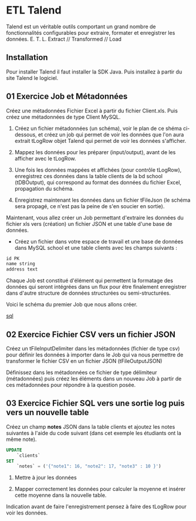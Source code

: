 # ETL Talend

Talend est un véritable outils comportant un grand nombre de fonctionnalités configurables pour extraire, formater et enregistrer les données. E. T. L. Extract // Transformed // Load  

## Installation

Pour installer Talend il faut installer la SDK Java. Puis installez à partir du site Talend le logiciel.

## 01 Exercice Job et Métadonnées

Créez une métadonnées Fichier Excel à partir du fichier Client.xls. Puis créez une métadonnées de type Client MySQL. 

1. Créez un fichier métadonnées (un schéma), voir le plan de ce shéma ci-dessous, et créez un job qui permet de voir les données que l'on aura extrait tLogRow objet Talend qui permet de voir les données s'afficher.

2. Mappez les données pour les préparer (input/output), avant de les afficher avec le tLogRow.

3. Une fois les données mappées et affichées (pour contrôle tLogRow), enregistrez ces données dans la table clients de la bd school (tDBOutput), qui correspond au format des données du fichier Excel, propagation du schéma.

4. Enregistrez maintenant les données dans un fichier tFileJson (le schéma sera propagé, ce n'est pas la peine de s'en soucier en sortie).

Maintenant, vous allez créer un Job permettant d'extraire les données du fichier xls vers (création) un fichier JSON et une table d'une base de données.

- Créez un fichier dans votre espace de travail et une base de données dans MySQL school et une table clients avec les champs suivants :

```txt
id PK
name string
address text
```

Chaque Job est constitué d'élément qui permettent la formatage des données qui seront intégrées dans un flux pour être finalement enregistrer dans d'autre structure de données structurées ou semi-structurées.

Voici le schéma du premier Job que nous allons créer.

[sql](./images/job_sql_json_xls.png)


## 02 Exercice Fichier CSV vers un fichier JSON

Créez un tFileInputDelimiter dans les métadonnées (fichier de type csv) pour définir les données à importer dans le Job qui va nous permettre de transformer le fichier CSV en un fichier JSON (tFileOutputJSON)

Définissez dans les métadonnées ce fichier de type délimiteur (métadonnées) puis créez les éléments dans un nouveau Job à partir de ces métadonnées pour répondre à la question posée.

## 03 Exercice Fichier SQL vers une sortie log puis vers un nouvelle table

Créez un champ **notes** JSON dans la table clients et ajoutez les notes suivantes à l'aide du code suivant (dans cet exemple les étudiants ont la même note).

```sql
UPDATE
    `clients`
SET
    `notes` = ('{"note1": 16, "note2": 17, "note3" : 10 }')
```

1. Mettre à jour les données

2. Mapper correctement les données pour calculer la moyenne et insérer cette moyenne dans la nouvelle table.

Indication avant de faire l'enregistrement pensez à faire des tLogRow pour voir les données.